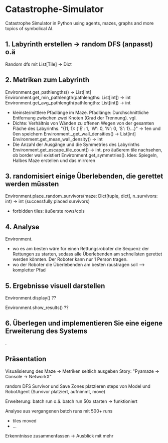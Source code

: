 # Catastrophe-Simulator

Catastrophe Simulator in Python using agents, mazes, graphs and more topics of symbolical AI.

## 1. Labyrinth erstellen -> random DFS (anpasst) o.ä

Random dfs mit List[Tile] -> Dict

## 2. Metriken zum Labyrinth

Environment.get_pathlengths() -> List[int]
Environment.get_min_pathlength(pathlengths: List[int]) -> int
Environment.get_avg_pathlength(pathlengths: List[int]) -> int

- kleinste/mittlere Pfadlänge im Maze. Pfadlänge: Durchschnittliche Entfernung zwischen zwei Knoten (Grad der Trennung).
  vgl.
- Dichte: Verhältnis von Wänden zu offenen Wegen von der gesamten Fläche des Labyrinths.
  "{(1, 1): {'E': 1, 'W': 0, 'N': 0, 'S': 1}...}" -> 1en und 0en speichern
  Environment.\_get_wall_densities() -> List[int]
  Environment.get_mean_wall_density() -> int
- Die Anzahl der Ausgänge und die Symmetries des Labyrinths
  Environment.get_escape_tile_count() -> int. pro äußerem tile nachsehen, ob border wall existiert
  Environment.get_symmetries(). Idee: Spiegeln, Halbes Maze erstellen und das mirroren

## 3. randomisiert einige Überlebenden, die gerettet werden müssten

Environment.place_random_survivors(maze: Dict[tuple, dict], n_survivors: int) -> int (successfully placed survivors)

- forbidden tiles: äußerste rows/cols

## 4. Analyse

Environment.

- wo es am besten wäre für einen Rettungsroboter die Sequenz der Rettungen zu starten, sodass alle Überlebenden am schnellsten gerettet werden könnten. Der Roboter kann nur 1 Person tragen.
- wo der Roboter die Überlebenden am besten raustragen soll
  --> kompletter Pfad

## 5. Ergebnisse visuell darstellen

Environment.display() ??

Environment.show_results() ??

## 6. Überlegen und implementieren Sie eine eigene Erweiterung des Systems

.

## Präsentation

Visualisierung des Maze -> Metriken seitlich ausgeben
Story: "Pyamaze -> Console -> NetworkX"

random DFS
Survivor und Save Zones platzieren
steps von Model und RobotAgent (Survivor platziert, aufnimmt, move)

Erweiterung: batch run o.ä.
batch run 50x starten -> funktioniert

Analyse aus vergangenen batch runs mit 500+ runs

- tiles moved
- ...

Erkenntnisse zusammenfassen -> Ausblick mit mehr
